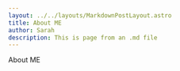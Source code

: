 ```yaml
---
layout: ../../layouts/MarkdownPostLayout.astro
title: About ME
author: Sarah
description: This is page from an .md file
---
```


About ME